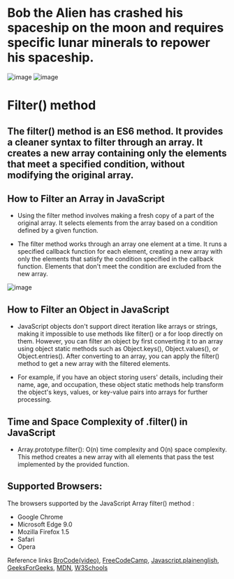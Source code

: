 # Bob the Alien has crashed his spaceship on the moon and requires specific lunar minerals to repower his spaceship.
![image](https://github.com/M0TS/filter-independent-project-/assets/151381549/b12788c0-622e-4561-8c45-092daae136ba)
![image](https://github.com/M0TS/filter-independent-project-/assets/151381549/e3de38da-2725-4413-bce0-c86c57ec4147)

# Filter() method
## The filter() method is an ES6 method. It provides a cleaner syntax to filter through an array. It creates a new array containing only the elements that meet a specified condition, without modifying the original array.

## How to Filter an Array in JavaScript
- Using the filter method involves making a fresh copy of a part of the original array. It selects elements from the array based on a condition defined by a given function.

- The filter method works through an array one element at a time. It runs a specified callback function for each element, creating a new array with only the elements that satisfy the condition specified in the callback function. Elements that don't meet the condition are excluded from the new array.

![image](https://cdn.hashnode.com/res/hashnode/image/upload/v1603485013753/Sul41IwOa.gif?auto=format,compress&gif-q=60&format=webm)



## How to Filter an Object in JavaScript
- JavaScript objects don't support direct iteration like arrays or strings, making it impossible to use methods like filter() or a for loop directly on them. However, you can filter an object by first converting it to an array using object static methods such as Object.keys(), Object.values(), or Object.entries(). After converting to an array, you can apply the filter() method to get a new array with the filtered elements.

- For example, if you have an object storing users' details, including their name, age, and occupation, these object static methods help transform the object's keys, values, or key-value pairs into arrays for further processing.

## Time and Space Complexity of .filter() in JavaScript
- Array.prototype.filter(): O(n) time complexity and O(n) space complexity. This method creates a new array with all elements that pass the test implemented by the provided function.

## Supported Browsers:
The browsers supported by the JavaScript Array filter() method : 
- Google Chrome
- Microsoft Edge 9.0
- Mozilla Firefox 1.5
- Safari
- Opera

Reference links
[BroCode(video)](https://www.youtube.com/watch?v=VvSEKHKFvpQ),
[FreeCodeCamp](https://www.freecodecamp.org/news/filter-arrays-in-javascript/),
[Javascript.plainenglish](https://javascript.plainenglish.io/understanding-time-and-space-complexity-of-common-javascript-built-in-methods-39a3285a6409),
[GeeksForGeeks](https://www.geeksforgeeks.org/javascript-array-filter-method/#),
[MDN](https://developer.mozilla.org/en-US/docs/Web/JavaScript/Reference/Global_Objects/Array/filter),
[W3Schools](https://www.w3schools.com/jsref/jsref_filter.asp)






